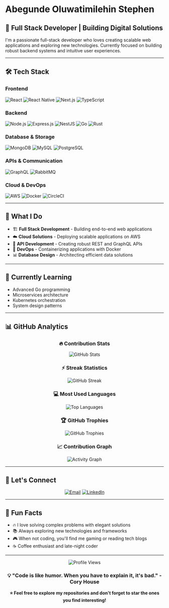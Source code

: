 # Abegunde Oluwatimilehin Stephen
## 🚀 Full Stack Developer | Building Digital Solutions

I'm a passionate full-stack developer who loves creating scalable web applications and exploring new technologies. Currently focused on building robust backend systems and intuitive user experiences.

---

## 🛠️ Tech Stack

### **Frontend**
![React](https://img.shields.io/badge/React-20232A?style=for-the-badge&logo=react&logoColor=61DAFB)
![React Native](https://img.shields.io/badge/React_Native-20232A?style=for-the-badge&logo=react&logoColor=61DAFB)
![Next.js](https://img.shields.io/badge/Next.js-000000?style=for-the-badge&logo=next.js&logoColor=white)
![TypeScript](https://img.shields.io/badge/TypeScript-007ACC?style=for-the-badge&logo=typescript&logoColor=white)

### **Backend**
![Node.js](https://img.shields.io/badge/Node.js-43853D?style=for-the-badge&logo=node.js&logoColor=white)
![Express.js](https://img.shields.io/badge/Express.js-404D59?style=for-the-badge&logo=express&logoColor=white)
![NestJS](https://img.shields.io/badge/NestJS-E0234E?style=for-the-badge&logo=nestjs&logoColor=white)
![Go](https://img.shields.io/badge/Go-00ADD8?style=for-the-badge&logo=go&logoColor=white)
![Rust](https://img.shields.io/badge/Rust-000000?style=for-the-badge&logo=rust&logoColor=white)

### **Database & Storage**
![MongoDB](https://img.shields.io/badge/MongoDB-4EA94B?style=for-the-badge&logo=mongodb&logoColor=white)
![MySQL](https://img.shields.io/badge/MySQL-005C84?style=for-the-badge&logo=mysql&logoColor=white)
![PostgreSQL](https://img.shields.io/badge/PostgreSQL-316192?style=for-the-badge&logo=postgresql&logoColor=white)

### **APIs & Communication**
![GraphQL](https://img.shields.io/badge/GraphQL-E10098?style=for-the-badge&logo=graphql&logoColor=white)
![RabbitMQ](https://img.shields.io/badge/RabbitMQ-FF6600?style=for-the-badge&logo=rabbitmq&logoColor=white)

### **Cloud & DevOps**
![AWS](https://img.shields.io/badge/AWS-232F3E?style=for-the-badge&logo=amazon-aws&logoColor=white)
![Docker](https://img.shields.io/badge/Docker-2496ED?style=for-the-badge&logo=docker&logoColor=white)
![CircleCI](https://img.shields.io/badge/CircleCI-343434?style=for-the-badge&logo=circleci&logoColor=white)

---

## 💼 What I Do

- 🏗️ **Full Stack Development** - Building end-to-end web applications
- ☁️ **Cloud Solutions** - Deploying scalable applications on AWS
- 🔧 **API Development** - Creating robust REST and GraphQL APIs
- 🐳 **DevOps** - Containerizing applications with Docker
- 📊 **Database Design** - Architecting efficient data solutions

---

## 🌱 Currently Learning

- Advanced Go programming
- Microservices architecture
- Kubernetes orchestration
- System design patterns

---

## 📊 GitHub Analytics

<div align="center">
  
### 🔥 Contribution Stats
![GitHub Stats](https://github-readme-stats.vercel.app/api?username=AbegundeStephen&show_icons=true&theme=tokyonight&hide_border=true&bg_color=0D1117&title_color=58A6FF&text_color=C9D1D9&icon_color=79C0FF)

### ⚡ Streak Statistics  
![GitHub Streak](https://github-readme-streak-stats.herokuapp.com/?user=AbegundeStephen&theme=tokyonight&hide_border=true&background=0D1117&stroke=58A6FF&ring=58A6FF&fire=FF6B6B&currStreakLabel=58A6FF)

### 💻 Most Used Languages
![Top Languages](https://github-readme-stats.vercel.app/api/top-langs/?username=AbegundeStephen&layout=compact&theme=tokyonight&hide_border=true&bg_color=0D1117&title_color=58A6FF&text_color=C9D1D9)

### 🏆 GitHub Trophies
![GitHub Trophies](https://github-profile-trophy.vercel.app/?username=AbegundeStephen&theme=tokyonight&no-frame=true&no-bg=true&row=1&column=6)

### 📈 Contribution Graph
![Activity Graph](https://github-readme-activity-graph.vercel.app/graph?username=AbegundeStephen&theme=tokyo-night&hide_border=true&bg_color=0D1117&color=58A6FF&line=58A6FF&point=FF6B6B)

</div>

---

## 🤝 Let's Connect

<div align="center">
  
[![Email](https://img.shields.io/badge/Email-D14836?style=for-the-badge&logo=gmail&logoColor=white)](mailto:timilehin18@gmail.com)
[![LinkedIn](https://img.shields.io/badge/LinkedIn-0077B5?style=for-the-badge&logo=linkedin&logoColor=white)](https://linkedin.com/in/abegunde-oluwatimilehin-05b897aa)

</div>

---

## 🎯 Fun Facts

- 🔥 I love solving complex problems with elegant solutions
- 📚 Always exploring new technologies and frameworks
- 🎮 When not coding, you'll find me gaming or reading tech blogs
- ☕ Coffee enthusiast and late-night coder

---

<div align="center">
  
![Profile Views](https://komarev.com/ghpvc/?username=AbegundeStephen&color=58A6FF&style=for-the-badge&label=Profile+Views)

### 💡 "Code is like humor. When you have to explain it, it's bad." - Cory House

**⭐ Feel free to explore my repositories and don't forget to star the ones you find interesting!**

</div>
